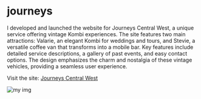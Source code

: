 # journeys
I developed and launched the website for Journeys Central West, a unique service offering vintage Kombi experiences. The site features two main attractions: Valarie, an elegant Kombi for weddings and tours, and Stevie, a versatile coffee van that transforms into a mobile bar. Key features include detailed service descriptions, a gallery of past events, and easy contact options. The design emphasizes the charm and nostalgia of these vintage vehicles, providing a seamless user experience.

Visit the site: [Journeys Central West](https://www.journeyscentralwest.com.au/)

![my img](https://github.com/AryanBhatt01/journeys/blob/main/pro9.png)







